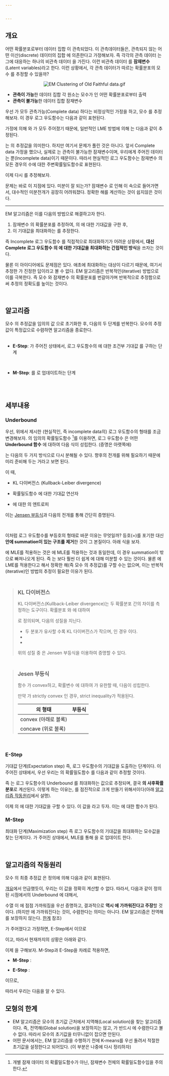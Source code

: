 ```yaml
---


---
```


## 개요
어떤 확률분포로부터 데이터 집합 <span><script type="math/tex">\mathbf{X}</script></span>이 관측되었다. 이 관측데이터들은, 관측되지 않는 어떤 이산(discrete) 데이터의 집합 <span><script type="math/tex">\mathbf{Z}</script></span>에 의존한다고 가정해보자. 즉 각각의 관측 데이터 <span><script type="math/tex">\mathbf{x} \in \mathbf{X}</script></span>는 그에 대응하는 하나의 비관측 데이터 <span><script type="math/tex">\mathbf{z} \in \mathbf{Z}</script></span>을 가진다. 이런 비관측 데이터 <span><script type="math/tex">\mathbf{Z}</script></span>를 **잠재변수**(Latent variables)라고 한다. 이런 상황에서, 각 관측 데이터가 따르는 확률분포의 모수 <span><script type="math/tex">\boldsymbol{\theta}</script></span>를 추정할 수 있을까?

<center><img src="https://upload.wikimedia.org/wikipedia/commons/6/69/EM_Clustering_of_Old_Faithful_data.gif" alt="EM Clustering of Old Faithful data.gif"></center>


* **관측이 가능**한 데이터 집합 <span><script type="math/tex">\mathbf{X} \rightarrow</script></span> 각 원소는 모수가 <span><script type="math/tex">\boldsymbol{\theta}</script></span>인 어떤 확률분포로부터 출력
* **관측이 불가능**한 데이터 집합 <span><script type="math/tex">\mathbf{Z} \rightarrow</script></span> 잠재변수


우선 <span><script type="math/tex">(\mathbf{X}, \mathbf{Z})</script></span>가 모두 관측가능(Complete data) 하다는 비정상적인 가정을 하고, 모수 <span><script type="math/tex">\boldsymbol{\theta}</script></span>를 추정해보자. 이 경우 로그 우도함수는 다음과 같이 표현된다. 

<div class="math"><script type="math/tex; mode=display">
\ln \mathcal{L} (\boldsymbol{\theta}; \mathbf{X}, \mathbf{Z}) \equiv \ln p(\mathbf{X}, \mathbf{Z} \mid \boldsymbol{\theta})
</script></div>

가정에 의해 <span><script type="math/tex">\mathbf{X}</script></span>와 <span><script type="math/tex">\mathbf{Z}</script></span>가 모두 주어졌기 때문에, 일반적인 LME 방법에 의해 <span><script type="math/tex">\boldsymbol{\theta}</script></span>는 다음과 같이 추정된다. 

<div class="math"><script type="math/tex; mode=display">
\hat{\boldsymbol{\theta}} = \underset{\boldsymbol{\theta}}{\arg \max} \ln \mathcal{L} (\boldsymbol{\theta}; \mathbf{X}, \mathbf{Z})
</script></div>

<span><script type="math/tex">\hat{\boldsymbol{\theta}}</script></span>는 <span><script type="math/tex">\boldsymbol{\theta}</script></span>의 추정값을 의미한다. 하지만 여기서 문제가 풀린 것은 아니다. 앞서 Complete data 가정을 했으나, 실제로 <span><script type="math/tex">\mathbf{Z}</script></span>는 관측이 불가능한 잠재변수이며, 우리에게 주어진 데이터는 <span><script type="math/tex">\mathbf{X}</script></span> 뿐(Incomplete data)이기 때문이다. 따라서 현실적인 로그 우도함수는 잠재변수 <span><script type="math/tex">\mathbf{Z}</script></span>의 모든 경우의 수에 대한 주변확률밀도함수로 표현된다.

<div class="math"><script type="math/tex; mode=display">
\ln \mathcal{L}(\boldsymbol{\theta}; \mathbf{X}) \equiv \ln p(\mathbf{X} \mid \boldsymbol{\theta}) = \ln \left[ \sum_\mathbf{Z} p(\mathbf{X}, \mathbf{Z} \mid \boldsymbol{\theta}) \right]
</script></div>


이제 다시 <span><script type="math/tex">\boldsymbol{\theta}</script></span>를 추정해보자. 

<div class="math"><script type="math/tex; mode=display">
\hat{\boldsymbol{\theta}} = \underset{\boldsymbol{\theta}}{\arg \max} \ln \mathcal{L} (\boldsymbol{\theta}; \mathbf{X})
</script></div>

<div class="math"><script type="math/tex; mode=display">
\frac{\partial}{\partial \boldsymbol{\theta}} \ln \mathcal{L}(\boldsymbol{\theta}; \mathbf{X}) = \frac{\partial}{\partial \boldsymbol{\theta}} \ln \left[ \sum_\mathbf{Z} p(\mathbf{X}, \mathbf{Z} \mid \boldsymbol{\theta}) \right] = 0
</script></div>

문제는 바로 이 지점에 있다. 미분이 잘 되는가? 잠재변수 <span><script type="math/tex">\mathbf{Z}</script></span>로 인해 <span><script type="math/tex">\sum_\mathbf{Z}</script></span>이 <span><script type="math/tex">\log</script></span> 속으로 들어가면서, 대수적인 미분전개가 굉장히 어려워졌다. 정확한 해를 계산하는 것이 쉽지않은 것이다. 




-----


EM 알고리즘은 이를 다음의 방법으로 해결하고자 한다. 

1. 잠재변수 <span><script type="math/tex">\mathbf{Z}</script></span>의 확률분포를 추정하여, <span><script type="math/tex">\ln \mathcal{L}(\boldsymbol{\theta}; \mathbf{X}, \mathbf{Z})</script></span>의 <span><script type="math/tex">\mathbf{Z}</script></span>에 대한 기대값을 구한 후, 
3. 이 기대값을 최대화하는 <span><script type="math/tex">\boldsymbol{\theta}</script></span>를 추정한다.   

즉 Incomplete 로그 우도함수 <span><script type="math/tex">\ln \mathcal{L}(\boldsymbol{\theta}; \mathbf{X})</script></span>를 직접적으로 최대화하기가 어려운 상황에서, **대신 Complete 로그 우도함수 <span><script type="math/tex">\ln \mathcal{L}(\boldsymbol{\theta}; \mathbf{X}, \mathbf{Z})</script></span>의 <span><script type="math/tex">\mathbf{Z}</script></span>에 대한 기대값을 최대화하는 간접적인 방식**을 쓰자는 것이다. 

물론 이 아이디어에도 문제점은 있다. 애초에 최대화하는 대상이 다르기 때문에, 여기서 추정한 <span><script type="math/tex">\boldsymbol{\theta}</script></span>가 진정한 답이라고 볼 수 없다. EM 알고리즘은 반복적인(iterative) 방법으로 이를 극복한다. 즉 모수 <span><script type="math/tex">\boldsymbol{\theta}</script></span>와 잠재변수 <span><script type="math/tex">\mathbf{Z}</script></span>의 확률분포를 번갈아가며 반복적으로 추정함으로써 추정의 정확도를 높이는 것이다. 



<br/>

## 알고리즘
모수 <span><script type="math/tex">\boldsymbol{\theta}</script></span>의 추정값을 임의의 값 <span><script type="math/tex">\boldsymbol{\theta}^{(0)}</script></span>으로 초기화한 후, 다음의 두 단계를 반복한다. 모수의 추정값이 특정값으로 수렴하면 알고리즘을 종료한다.   
<br/>

* **E-Step**: <span><script type="math/tex">\boldsymbol{\theta}^{(t)}</script></span>가 주어진 상태에서, 로그 우도함수의 <span><script type="math/tex">\mathbf{Z}</script></span>에 대한 조건부 기대값 <span><script type="math/tex">Q</script></span>를 구하는 단계

<div class="math"><script type="math/tex; mode=display">
Q(\boldsymbol{\theta} \mid \boldsymbol{\theta}^{(t)}) = \sum_{\mathbf{Z}} p(\mathbf{Z} \mid \mathbf{X}, \boldsymbol{\theta}^{(t)}) \ln \mathcal{L} (\boldsymbol{\theta}; \mathbf{X}, \mathbf{Z}) 
</script></div>
<br/>


* **M-Step**: <span><script type="math/tex">\boldsymbol{\theta}^{(t)}</script></span>를 <span><script type="math/tex">\boldsymbol{\theta}^{(t+1)}</script></span>로 업데이트하는 단계

<div class="math"><script type="math/tex; mode=display"> 
\boldsymbol{\theta}^{(t+1)} = \underset{\boldsymbol{\theta}}{\arg \max} ~Q(\boldsymbol{\theta} \mid \boldsymbol{\theta}^{(t)}) 
</script></div>
<br/>

<div class="math"><script type="math/tex; mode=display">
\begin{matrix}
\begin{matrix}
{\scriptstyle\text{Initialize}} \\
\boldsymbol{\theta}^{(0)} \\ 
\bigg\downarrow
\end{matrix} &  &  \\
\boldsymbol{\theta}^{(t)} & \xrightarrow{\text{approach}} & \hat{\boldsymbol{\theta}} \\
{\scriptstyle\text{E-Step} \Bigg\downarrow} {\Bigg\uparrow\scriptstyle\text{M-Step}} &  & \Bigg\updownarrow \\
Q(\boldsymbol{\theta} \mid \boldsymbol{\theta}^{(t)}) & \xrightarrow{\phantom{\text{long}}} \ln \mathcal{L} (\boldsymbol{\theta}^{(t)}; \mathbf{X}) \xrightarrow{\phantom{long}} & \ln \mathcal{L} (\hat{\boldsymbol{\theta}}; \mathbf{X}) 
\end{matrix}
</script></div> 

<br/>


## 세부내용

### Underbound
우선, 위에서 제시한 (현실적인, 즉 incomplete data의) 로그 우도함수의 형태를 조금 변경해보자. <span><script type="math/tex">\mathbf{Z}</script></span>의 임의의 확률밀도함수 <span><script type="math/tex">q(\mathbf{Z})</script></span> [^pdf_of_Z]를 이용하면, 로그 우도함수 <span><script type="math/tex">\ln \mathcal{L}(\boldsymbol{\theta}; \mathbf{X})</script></span>은 어떤 **Underbound 함수** <span><script type="math/tex">U(\boldsymbol{\theta}, q)</script></span>에 대하여 다음 식이 성립한다. (증명은 아랫쪽에)

[^pdf_of_Z]: 개별 잠재 데이터 <span><script type="math/tex">\mathbf{z} \in \mathbf{Z}</script></span>의 확률밀도함수가 아닌, 잠재변수 <span><script type="math/tex">\mathbf{Z}</script></span> 전체의 확률밀도함수임을 주의한다. 


<div class="math"><script type="math/tex; mode=display">
\ln \mathcal{L}(\boldsymbol{\theta}; \mathbf{X}) \ge U(\boldsymbol{\theta}, q)
</script></div>  
   
<span><script type="math/tex">U</script></span>는 다음의 두 가지 방식으로 다시 분해될 수 있다. 향후의 전개를 위해 필요하기 때문에 미리 준비해 두는 거라고 보면 된다. 
  
<div class="math"><script type="math/tex; mode=display">
U(\boldsymbol{\theta}, q) = 
\begin{cases}
(1) ~\ln \mathcal{L} (\boldsymbol{\theta}; \mathbf{X}) - \mathcal{D}_{KL} \left( q(\mathbf{Z}) \parallel p(\mathbf{Z} \mid \mathbf{X}, \boldsymbol{\theta}) \right) \\
(2) ~\operatorname{E}_{q(\mathbf{Z})} \left[ \ln \mathcal{L} (\boldsymbol{\theta} ; \mathbf{X}, \mathbf{Z}) \right] + \mathcal{H}_q(\mathbf{Z})
\end{cases}
</script></div>


이 때, 

* <span><script type="math/tex">\displaystyle \mathcal{D}_{KL} (q \parallel p) \equiv \sum_i q(i) \ln \frac{q(i)}{p(i)} \rightarrow</script></span> KL 다이버전스 (Kullback-Leiber divergence)

* <span><script type="math/tex">\mathbf{E}_{q(\mathbf{Z})}[\cdot] \rightarrow</script></span> 확률밀도함수 <span><script type="math/tex">q(\mathbf{Z})</script></span>에 대한 기대값 연산자

* <span><script type="math/tex">\displaystyle \mathcal{H}_q(\mathbf{Z}) \equiv -\sum_{\mathbf{Z}} q(\mathbf{Z}) \ln q(\mathbf{Z}) \ge 0 \rightarrow</script></span> <span><script type="math/tex">q</script></span>에 대한 <span><script type="math/tex">\mathbf{Z}</script></span>의 엔트로피


  
이는 [Jensen 부등식](https://wikidocs.net/10809)과 다음의 전개를 통해 간단히 증명된다. 


<div class="math"><script type="math/tex; mode=display">
\begin{aligned}
\ln \mathcal{L} (\boldsymbol{\theta}; \mathbf{X})
&= \ln \left[ \sum_\mathbf{Z} p(\mathbf{X}, \mathbf{Z} \mid \boldsymbol{\theta}) \right] \\
&= \ln \left[ \sum_\mathbf{Z} q(\mathbf{Z}) \frac{p(\mathbf{X}, \mathbf{Z} \mid \boldsymbol{\theta})}{q(\mathbf{Z})} \right] \\
&= \ln \mathbf{E}_{q(\mathbf{Z})} \left[ \frac{p(\mathbf{X}, \mathbf{Z} \mid \boldsymbol{\theta})}{q(\mathbf{Z})} \right] \\
&\ge \mathbf{E}_{q(\mathbf{Z})} \left[ \ln \frac{p(\mathbf{X}, \mathbf{Z} \mid \boldsymbol{\theta})}{q(\mathbf{Z})} \right] \overset{\text{let}}{=} U(\boldsymbol{\theta}, q) \\\\
U(\boldsymbol{\theta}, q)
&= \mathbf{E}_{q(\mathbf{Z})} \left[ \ln \frac{p(\mathbf{X}, \mathbf{Z} \mid \boldsymbol{\theta})}{q(\mathbf{Z})} \right] \\
&= \mathbf{E}_{q(\mathbf{Z})} \left[ \ln \frac{p(\mathbf{X} \mid \boldsymbol{\theta}) ~p(\mathbf{Z} \mid \mathbf{X}, \boldsymbol{\theta})}{q(\mathbf{Z})} \right] \\
&= \mathbf{E}_{q(\mathbf{Z})} \left[ \ln p(\mathbf{X} \mid \boldsymbol{\theta}) \right] - \mathbf{E}_{q(\mathbf{Z})} \left[ \ln \frac{q(\mathbf{Z})}{p(\mathbf{Z} \mid \mathbf{X}, \boldsymbol{\theta})} \right] \\
&= \ln \mathcal{L} (\boldsymbol{\theta}; \mathbf{X}) - \mathcal{D}_{KL} \left( q(\mathbf{Z}) \parallel p(\mathbf{Z} \mid \mathbf{X}, \boldsymbol{\theta}) \right) \\\\
U(\boldsymbol{\theta}, q)
&= \mathbf{E}_{q(\mathbf{Z})} \left[ \ln \frac{p(\mathbf{X}, \mathbf{Z} \mid \boldsymbol{\theta})}{q(\mathbf{Z})} \right] \\
&= \mathbf{E}_{q(\mathbf{Z})} \left[ \ln p(\mathbf{X}, \mathbf{Z} \mid \boldsymbol{\theta}) \right] - \mathbf{E}_{q(\mathbf{Z})} \left[ \ln q(\mathbf{Z}) \right] \\
&= \mathbf{E}_{q(\mathbf{Z})} \left[ \ln \mathcal{L} (\boldsymbol{\theta}; \mathbf{X}, \mathbf{Z}) \right] + \mathcal{H}_q(\mathbf{Z})
\end{aligned}
</script></div>  
    
<br/> 

이처럼 로그 우도함수를 부등호의 형태로 바꾼 이유는 무엇일까? 등호(=)를 포기한 대신 <span><script type="math/tex">\log</script></span> **안에 summation이 있는 구조를 제거**한 것이 그 본질이다. 아래 식을 보자. 

<div class="math"><script type="math/tex; mode=display">
\begin{aligned}
\arg \max_{\boldsymbol{\theta}} U(\boldsymbol{\theta}, q)
&= \underset{\boldsymbol{\theta}}{\arg \max} \Bigl( \mathbf{E}_{q(\mathbf{Z})} \left[ \ln \mathcal{L} (\boldsymbol{\theta} ; \mathbf{X}, \mathbf{Z}) \right] + \mathcal{H}_q(\mathbf{Z}) \Bigr) \\
&= \underset{\boldsymbol{\theta}}{\arg \max} ~\mathbf{E}_{q(\mathbf{Z})} \left[ \ln \mathcal{L} (\boldsymbol{\theta} ; \mathbf{X}, \mathbf{Z}) \right] \\
&= \underset{\boldsymbol{\theta}}{\arg \max} \sum_\mathbf{Z} q(\mathbf{Z}) \ln \mathcal{L} (\boldsymbol{\theta}; \mathbf{X}, \mathbf{Z})
\end{aligned}
</script></div>

<span><script type="math/tex">U</script></span>에 MLE를 적용하는 것은 <span><script type="math/tex">\mathbf{E}_{q(\mathbf{Z})} \left[ \ln \mathcal{L} (\boldsymbol{\theta} ; \mathbf{X}, \mathbf{Z}) \right]</script></span>에 MLE를 적용하는 것과 동일한데, 이 경우 summation이 <span><script type="math/tex">\log</script></span> 밖으로 빠져나오게 된다. 즉 <span><script type="math/tex">U</script></span>는 <span><script type="math/tex">\ln \mathcal{L}(\boldsymbol{\theta}; \mathbf{X})</script></span>보다 훨씬 더 쉽게 <span><script type="math/tex">\boldsymbol{\theta}</script></span>에 대해 미분할 수 있는 것이다.  물론 <span><script type="math/tex">U</script></span>에 LME를 적용한다고 해서 정확한 해(즉 모수 <span><script type="math/tex">\boldsymbol{\theta}</script></span>의 추정값)를 구할 수는 없으며, 이는 반복적(iterative)인 방법의 추정이 필요한 이유가 된다. 

<br/>


> <big><b>KL 다이버전스</b></big>
> 
> KL 다이버전스(Kullback-Leiber divergence)는 두 확률분포 간의 차이를 측정하는 도구이다. 확률분포 <span><script type="math/tex">q</script></span>와 <span><script type="math/tex">p</script></span>에 대하여  
> <div class="math"><script type="math/tex; mode=display">
> D_{KL} (q \parallel p) \equiv \sum_i q(i) \ln \frac{q(i)}{p(i)}
> </script></div>
> 로 정의되며, 다음의 성질을 지닌다. 
> 
> * 두 분포가 유사할 수록 KL 다이버전스가 작으며, <span><script type="math/tex">q = p</script></span>인 경우 <span><script type="math/tex">D_{KL} (q \parallel p) = 0</script></span> 이다.
> * <span><script type="math/tex">D_{KL} (q \parallel p) \ne D_{KL} (p \parallel q)</script></span>
> * <span><script type="math/tex">D_{KL} (q \parallel p) \ge 0</script></span>
> 
> 위의 성질 중 <span><script type="math/tex">D_{KL} (q \parallel p) \ge 0</script></span> 은 Jensen 부등식을 이용하여 증명할 수 있다. 
> 
> <div class="math"><script type="math/tex; mode=display">
> D_{KL} (q \parallel p) = - \sum_i q_i \ln \frac{p_i}{q_i} \ge - \ln \left[ \sum_i q_i \frac{p_i}{q_i} \right] = - \ln \left[ \sum_i p_i \right] = 0
> </script></div>

<br/>

> <big><b>Jesen 부등식</b></big>
>
> 함수 <span><script type="math/tex">\phi</script></span>가 convex하고, 확률변수 <span><script type="math/tex">X</script></span>에 대하여 <span><script type="math/tex">\operatorname{E}(X)</script></span>가 유한할 때, 다음이 성립한다. 
> 
> <div class="math"><script type="math/tex; mode=display">
> \phi [\operatorname{E}(X)] \le \operatorname{E}[\phi (X)]
> </script></div>
> 
> 만약 <span><script type="math/tex">\phi</script></span>가 strictly convex 인 경우, strict inequality가 적용된다. 
> 
> | <span><script type="math/tex">\phi(\cdot)</script></span>의 형태 | 부등식 |
> | -------- | -------- |
> | convex (아래로 볼록) | <span><script type="math/tex">\displaystyle \phi \left( \frac{\sum a_i x_i}{\sum a_j} \right) \le \frac{\sum a_i \phi(x_i)}{\sum a_j}</script></span> |
> | concave (위로 볼록) | <span><script type="math/tex">\displaystyle \phi \left( \frac{\sum a_i x_i}{\sum a_j} \right) \ge \frac{\sum a_i \phi(x_i)}{\sum a_j}</script></span> |
> 

<br/>

### E-Step

기대값 단계(Expectation step) 즉, 로그 우도함수의 기대값을 도출하는 단계이다. <span><script type="math/tex">\boldsymbol{\theta}^{(t)}</script></span>이 주어진 상태에서, 우선 우리는 <span><script type="math/tex">\mathbf{Z}</script></span>의 확률밀도함수 <span><script type="math/tex">q</script></span>를 다음과 같이 추정할 것이다. 

<div class="math"><script type="math/tex; mode=display">
\begin{aligned}
q^{(t)} 
&= \underset{q}{\arg \max} ~U(\boldsymbol{\theta}^{(t)}, q) \\
&= \underset{q}{\arg \min} ~\mathcal{D}_{KL} \left( q(\mathbf{Z}) \parallel p(\mathbf{Z} \mid \mathbf{X}, \boldsymbol{\theta}^{(t)}) \right) \\
&= p(\mathbf{Z} \mid \mathbf{X}, \boldsymbol{\theta}^{(t)})
\end{aligned}
</script></div>


즉 <span><script type="math/tex">q</script></span>는 로그 우도함수의 Underbound <span><script type="math/tex">U</script></span>를 최대화하는 값으로 추정되며, 결국 **<span><script type="math/tex">\mathbf{Z}</script></span>의 사후확률분포**로 계산된다. 이렇게 하는 이유는, <span><script type="math/tex">U(\boldsymbol{\theta}^{(t)}, q^{(t)})</script></span>를 점진적으로 크게 만들기 위해서이다(아래 [알고리즘 작동원리](https://wikidocs.net/10699#_7)에서 설명). 

이제 <span><script type="math/tex">\ln \mathcal{L}(\boldsymbol{\theta}; \mathbf{X}, \mathbf{Z})</script></span>의 <span><script type="math/tex">q^{(t)}</script></span>에 대한 기대값을 구할 수 있다. 이 값을 <span><script type="math/tex">Q(\boldsymbol{\theta} \mid \boldsymbol{\theta}^{(t)})</script></span>라고 두자. 이는 <span><script type="math/tex">\boldsymbol{\theta}</script></span>에 대한 함수가 된다. 

<div class="math"><script type="math/tex; mode=display">
\begin{aligned}
\mathbf{E}_{q^{(t)}} \left[ \ln \mathcal{L}(\boldsymbol{\theta}; \mathbf{X}, \mathbf{Z}) \right] 
&= \sum_\mathbf{Z} q^{(t)} (\mathbf{Z}) \ln \mathcal{L} (\boldsymbol{\theta}; \mathbf{X}, \mathbf{Z}) \\
&= \sum_\mathbf{Z} p(\mathbf{Z} \mid \mathbf{X}, \boldsymbol{\theta}^{(t)}) \ln \mathcal{L} (\boldsymbol{\theta}; \mathbf{X}, \mathbf{Z}) \\
&\overset{\text{let}}{=} Q(\boldsymbol{\theta} \mid \boldsymbol{\theta}^{(t)})
\end{aligned}
</script></div>


### M-Step

최대화 단계(Maximization step) 즉 로그 우도함수의 기대값을 최대화하는 모수값을 찾는 단계이다. <span><script type="math/tex">Q(\boldsymbol{\theta} \mid \boldsymbol{\theta}^{(t)})</script></span>가 주어진 상태에서, MLE를 통해 <span><script type="math/tex">\boldsymbol{\theta}^{(t)}</script></span>을 <span><script type="math/tex">\boldsymbol{\theta}^{(t+1)}</script></span>로 업데이트 한다. 

<div class="math"><script type="math/tex; mode=display">
\boldsymbol{\theta}^{(t+1)} 
= \underset{\boldsymbol{\theta}}{\arg \max} ~U(\boldsymbol{\theta}, q^{(t)})
= \underset{\boldsymbol{\theta}}{\arg \max} ~Q(\boldsymbol{\theta} \mid \boldsymbol{\theta}^{(t)}) 
</script></div>


<br/>

## 알고리즘의 작동원리


모수 <span><script type="math/tex">\boldsymbol{\theta}</script></span>의 최종 추정값 <span><script type="math/tex">\hat{\boldsymbol{\theta}}</script></span>은 정의에 의해 다음과 같이 표현된다. 

<div class="math"><script type="math/tex; mode=display">
\hat{\boldsymbol{\theta}} = \underset{\boldsymbol{\theta}}{\arg \max} ~\ln \mathcal{L} (\boldsymbol{\theta}; \mathbf{X})
</script></div>

<div class="math"><script type="math/tex; mode=display">
\ln \mathcal{L}(\hat{\boldsymbol{\theta}} ; \mathbf{X}) = \max_\boldsymbol{\theta} \ln \mathcal{L} (\boldsymbol{\theta; \mathbf{X}})
</script></div>


[개요](https://wikidocs.net/10699#_1)에서 언급했듯이, 우리는 이 <span><script type="math/tex">\hat{\boldsymbol{\theta}}</script></span> 값을 정확히 계산할 수 없다. 따라서, 다음과 같이 정의된 <span><script type="math/tex">t</script></span> 시점에서의 Underbound <span><script type="math/tex">U_t</script></span>에 대해서, 

<div class="math"><script type="math/tex; mode=display">
U_{t} \equiv U(\boldsymbol{\theta}^{(t)}, q^{(t)})
</script></div>

수열 <span><script type="math/tex">\lbrace U_0, U_1, U_2, \cdots ~\rbrace</script></span>이 <span><script type="math/tex">\ln \mathcal{L} (\hat{\boldsymbol{\theta}}, \mathbf{X})</script></span>에 점점 가까워짐을 우선 증명하고, 결과적으로 **<span><script type="math/tex">\lbrace \boldsymbol{\theta}^{(0)}, \boldsymbol{\theta}^{(1)}, \boldsymbol{\theta}^{(2)}, \cdots ~\rbrace</script></span> 역시 <span><script type="math/tex">\hat{\boldsymbol{\theta}}</script></span>에 가까워진다고 주장**할 것이다. (하지만 <span><script type="math/tex">\hat{\boldsymbol{\theta}}</script></span>에 가까워진다는 것이, 수렴한다는 의미는 아니다.  EM 알고리즘은 전역해를 보장하지 않는다. [한계](https://wikidocs.net/11009#_8) 참조)


<span><script type="math/tex">\boldsymbol{\theta}^{(t)}</script></span>가 주어졌다고 가정하면, E-Step에서 <span><script type="math/tex">q^{(t)} = p(\mathbf{Z} \mid \mathbf{X}, \boldsymbol{\theta}^{(t)})</script></span>이므로

<div class="math"><script type="math/tex; mode=display">
\begin{aligned}
U_t 
&= U(\boldsymbol{\theta}^{(t)}, q^{(t)}) \\
&= \ln \mathcal{L} (\boldsymbol{\theta}^{(t)}; \mathbf{X}) - \mathcal{D}\_{KL} \left( q^{(t)} (\mathbf{Z}) \parallel p(\mathbf{Z} \mid \mathbf{X}, \boldsymbol{\theta}^{(t)})) \right) \\
&= \ln \mathcal{L} (\boldsymbol{\theta}^{(t)}; \mathbf{X})
\end{aligned}
</script></div>

이고, 따라서 현재까지의 상황은 아래와 같다. 


<div class="math"><script type="math/tex; mode=display">
\ln \mathcal{L}(\hat{\boldsymbol{\theta}} ; \mathbf{X}) \ge \ln \mathcal{L}(\boldsymbol{\theta}^{(t)} ; \mathbf{X}) = U_{t}
</script></div>


이제 <span><script type="math/tex">U_{t+1}</script></span>을 구해보자. M-Step과 E-Step을 차례로 적용하면, 

* **M-Step** : <span><script type="math/tex">\displaystyle U(\boldsymbol{\theta}^{(t+1)}, q^{(t)}) = \max_\boldsymbol{\theta} U(\boldsymbol{\theta}, q^{(t)}) \ge U(\boldsymbol{\theta}^{(t)}, q^{(t)})</script></span>

* **E-Step** : <span><script type="math/tex">\displaystyle U_{t+1} = U(\boldsymbol{\theta}^{(t+1)}, q^{(t+1)}) = \max_q U(\boldsymbol{\theta}^{(t+1)}, q) \ge U(\boldsymbol{\theta}^{(t+1)}, q^{(t)})</script></span>

이므로, 

<div class="math"><script type="math/tex; mode=display">
\ln \mathcal{L}(\boldsymbol{\theta}^{(t+1)}; \mathbf{X}) = U_{t+1} 
\ge U(\boldsymbol{\theta}^{(t+1)}, q^{(t)})
\ge U(\boldsymbol{\theta}^{(t)}, q^{(t)})
= U_t 
</script></div>

따라서 우리는 다음을 알 수 있다. 

<div class="math"><script type="math/tex; mode=display">
\begin{matrix}
\ln \mathcal{L}(\hat{\boldsymbol{\theta}} ; \mathbf{X}) & 
\begin{matrix}
\ge & \cdots & \ge
\end{matrix} & \ln \mathcal{L}(\boldsymbol{\theta}^{(t+1)}; \mathbf{X}) & \ge & \ln \mathcal{L}(\boldsymbol{\theta}^{(t)}; \mathbf{X}) & \begin{matrix}
\ge & \cdots & \ge
\end{matrix} & \ln \mathcal{L}(\boldsymbol{\theta}^{(0)}; \mathbf{X}) \\
 &  & 
 \begin{matrix}
 \big\| \\ 
 U_{t+1} \\ 
 \bigg\downarrow
\end{matrix} &  & 
\begin{matrix}
\big\| \\ 
U_t \\ 
\bigg\downarrow
\end{matrix} &  & 
\begin{matrix}
\big\| \\ 
U_0 \\ 
\bigg\downarrow
\end{matrix} \\
\hat{\boldsymbol{\theta}} & \xleftarrow{\text{approach}} & \boldsymbol{\theta}^{(t+1)} & \xleftarrow{\phantom{\text{approach}}} & \boldsymbol{\theta}^{(t)} & \xleftarrow{\phantom{\text{approach}}} & \boldsymbol{\theta}^{(0)} \\
\end{matrix}
</script></div>



## 모형의 한계

* EM 알고리즘은 모수의 초기값 <span><script type="math/tex">\boldsymbol{\theta}^{(0)}</script></span> 근처에서 지역해(Local solution)을 찾는 알고리즘이다. 즉, 전역해(Global solution)을 보장하지는 않고, <span><script type="math/tex">\boldsymbol{\theta}^{(t)}</script></span>가 반드시 <span><script type="math/tex">\underset{\boldsymbol{\theta}}{\arg \max} \ln \mathcal{L} (\boldsymbol{\theta}; \mathbf{X})</script></span>에 수렴한다고 볼 수 없다. 따라서 모수의 초기값을 터무니없이 잡으면 안된다. 
* 어떤 문서에서는, EM 알고리즘을 수행하기 전에 K-means를 우선 돌려서 적절한 초기값을 설정한다고 되어있다. (이 부분은 나중에 다시 정리하자)

